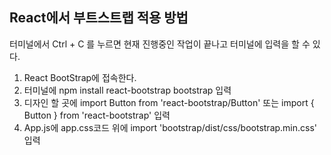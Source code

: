 ## React에서 부트스트랩 적용 방법

터미널에서 Ctrl + C 를 누르면 현재 진행중인 작업이 끝나고 터미널에 입력을 할 수 있다.

1. React BootStrap에 접속한다.
2. 터미널에 npm install react-bootstrap bootstrap 입력
3. 디자인 할 곳에 import Button from 'react-bootstrap/Button' 
또는 import { Button } from 'react-bootstrap' 입력
4. App.js에 app.css코드 위에 import 'bootstrap/dist/css/bootstrap.min.css' 입력


